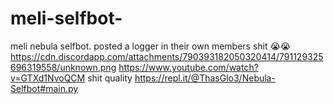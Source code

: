 # meli-selfbot-
meli nebula selfbot. posted a logger in their own members shit 😭😭
https://cdn.discordapp.com/attachments/790393182050320414/791129325696319558/unknown.png
https://www.youtube.com/watch?v=GTXd1NvoQCM shit quality
https://repl.it/@ThasGlo3/Nebula-Selfbot#main.py
